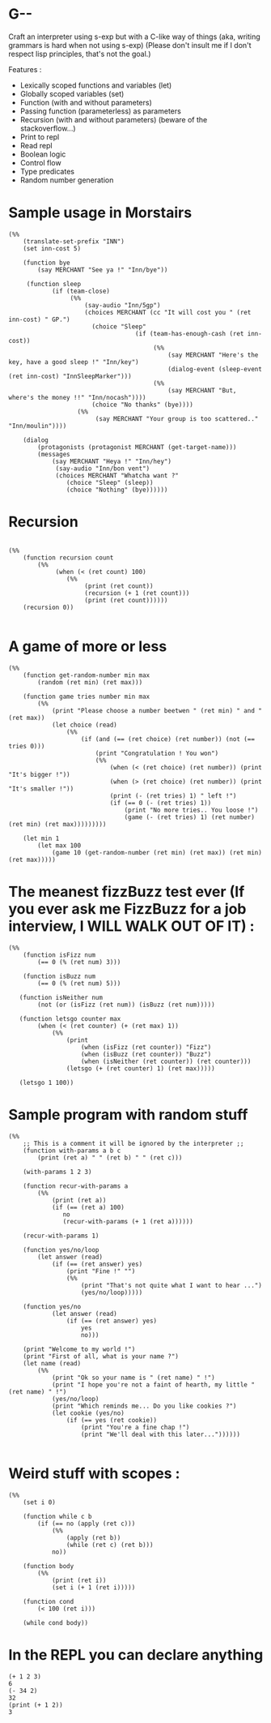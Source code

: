 # G--
Craft an interpreter using s-exp but with a C-like way of things (aka, writing grammars is hard when not using s-exp)
(Please don't insult me if I don't respect lisp principles, that's not the goal.)

Features : 

- Lexically scoped functions and variables (let)
- Globally scoped variables (set)
- Function (with and without parameters)
- Passing function (parameterless) as parameters
- Recursion (with and without parameters) (beware of the stackoverflow...)
- Print to repl
- Read repl 
- Boolean logic
- Control flow
- Type predicates
- Random number generation


# Sample usage in Morstairs 

```
(%% 
    (translate-set-prefix "INN")
    (set inn-cost 5)

    (function bye 
        (say MERCHANT "See ya !" "Inn/bye"))

     (function sleep
            (if (team-close)
                 (%%
                     (say-audio "Inn/5gp")
                     (choices MERCHANT (cc "It will cost you " (ret inn-cost) " GP.")
                       (choice "Sleep"
                                   (if (team-has-enough-cash (ret inn-cost))
                                        (%%
                                            (say MERCHANT "Here's the key, have a good sleep !" "Inn/key")
                                            (dialog-event (sleep-event (ret inn-cost) "InnSleepMarker")))
                                        (%% 
                                            (say MERCHANT "But, where's the money !!" "Inn/nocash"))))
                       (choice "No thanks" (bye))))
                   (%%
                        (say MERCHANT "Your group is too scattered.." "Inn/moulin"))))	  

    (dialog 
        (protagonists (protagonist MERCHANT (get-target-name)))
        (messages
			(say MERCHANT "Heya !" "Inn/hey")
			 (say-audio "Inn/bon vent")
             (choices MERCHANT "Whatcha want ?" 
				(choice "Sleep" (sleep))
				(choice "Nothing" (bye))))))		
```

# Recursion 

```

(%% 
    (function recursion count 
        (%% 
             (when (< (ret count) 100)
                (%%  
                     (print (ret count))
                     (recursion (+ 1 (ret count)))
                     (print (ret count)))))) 
    (recursion 0))   
    
```     

# A game of more or less 
```
(%% 
    (function get-random-number min max 
        (random (ret min) (ret max)))
        
    (function game tries number min max
        (%%
            (print "Please choose a number beetwen " (ret min) " and " (ret max))
            (let choice (read)
                (%%
                    (if (and (== (ret choice) (ret number)) (not (== tries 0)))
                        (print "Congratulation ! You won")
                        (%%
                            (when (< (ret choice) (ret number)) (print "It's bigger !"))
                            (when (> (ret choice) (ret number)) (print "It's smaller !"))
                            (print (- (ret tries) 1) " left !")
                            (if (== 0 (- (ret tries) 1))   
                                (print "No more tries.. You loose !")
                                (game (- (ret tries) 1) (ret number) (ret min) (ret max)))))))))
                            
    (let min 1
        (let max 100
            (game 10 (get-random-number (ret min) (ret max)) (ret min) (ret max)))))

```

# The meanest fizzBuzz test ever (If you ever ask me FizzBuzz for a job interview, I WILL WALK OUT OF IT) :
```
(%%   
    (function isFizz num 
        (== 0 (% (ret num) 3)))
        
    (function isBuzz num 
        (== 0 (% (ret num) 5)))
        
   (function isNeither num 
        (not (or (isFizz (ret num)) (isBuzz (ret num)))))     

   (function letsgo counter max 
        (when (< (ret counter) (+ (ret max) 1))
            (%%
                (print 
                    (when (isFizz (ret counter)) "Fizz")
                    (when (isBuzz (ret counter)) "Buzz")
                    (when (isNeither (ret counter)) (ret counter)))
                (letsgo (+ (ret counter) 1) (ret max)))))
            
   (letsgo 1 100))
```

# Sample program with random stuff
```
(%% 
    ;; This is a comment it will be ignored by the interpreter ;;
	(function with-params a b c
	    (print (ret a) " " (ret b) " " (ret c)))
 
	(with-params 1 2 3)
	
	(function recur-with-params a
	    (%% 
	        (print (ret a))
	        (if (== (ret a) 100)
	           no 
               (recur-with-params (+ 1 (ret a))))))
	        
	(recur-with-params 1)
	    
	(function yes/no/loop
        (let answer (read)
            (if (== (ret answer) yes)
                (print "Fine !" "")
                (%% 
                    (print "That's not quite what I want to hear ...")
                    (yes/no/loop)))))
                    
    (function yes/no
            (let answer (read)
                (if (== (ret answer) yes)
                    yes
                    no)))

	(print "Welcome to my world !")
	(print "First of all, what is your name ?")
	(let name (read)
        (%% 
            (print "Ok so your name is " (ret name) " !")
            (print "I hope you're not a faint of hearth, my little " (ret name) " !")
            (yes/no/loop)
            (print "Which reminds me... Do you like cookies ?")
            (let cookie (yes/no) 
                (if (== yes (ret cookie)) 
                    (print "You're a fine chap !")
                    (print "We'll deal with this later...")))))) 
                
```  

# Weird stuff with scopes : 

```
(%% 
    (set i 0)
    
    (function while c b
        (if (== no (apply (ret c)))
            (%%
                (apply (ret b))
                (while (ret c) (ret b)))
            no))   
                   
    (function body 
        (%%
            (print (ret i))
            (set i (+ 1 (ret i)))))  
                         
    (function cond 
        (< 100 (ret i)))   

    (while cond body))    

```

# In the REPL you can declare anything

```
(+ 1 2 3)
6
(- 34 2)
32
(print (+ 1 2))
3
```
